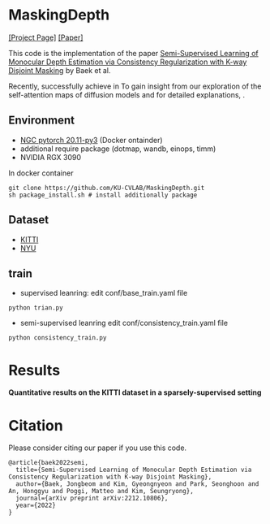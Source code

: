 # MaskingDepth
[[Project Page]](https://ku-cvlab.github.io/MaskingDepth/ "Project Page")
[[Paper]](https://arxiv.org/abs/2210.00939)

This code is the implementation of the paper <a href="https://arxiv.org/abs/2212.10806">Semi-Supervised Learning of Monocular Depth Estimation via Consistency Regularization with K-way Disjoint Masking</a> by Baek et al. 

Recently, successfully achieve in To gain insight from our exploration of the self-attention maps of diffusion models and for detailed explanations, .

## Environment
* [NGC pytorch 20.11-py3](https://catalog.ngc.nvidia.com/orgs/nvidia/containers/pytorch/tags) (Docker ontainder)  
* additional require package (dotmap, wandb, einops, timm)
* NVIDIA RGX 3090

In docker container
```
git clone https://github.com/KU-CVLAB/MaskingDepth.git
sh package_install.sh # install additionally package 
```

## Dataset
* [KITTI](https://www.cvlibs.net/datasets/kitti/)
* [NYU](https://cs.nyu.edu/~silberman/datasets/nyu_depth_v2.html)

## train
* supervised leanring:
edit conf/base_train.yaml file 
```
python trian.py
```

* semi-supervised leanring
edit conf/consistency_train.yaml file 
```
python consistency_train.py
```

# Results

**Quantitative results on the KITTI dataset in a sparsely-supervised setting**










# Citation
Please consider citing our paper if you use this code. 
```
@article{baek2022semi,
  title={Semi-Supervised Learning of Monocular Depth Estimation via Consistency Regularization with K-way Disjoint Masking},
  author={Baek, Jongbeom and Kim, Gyeongnyeon and Park, Seonghoon and An, Honggyu and Poggi, Matteo and Kim, Seungryong},
  journal={arXiv preprint arXiv:2212.10806},
  year={2022}
}
```
